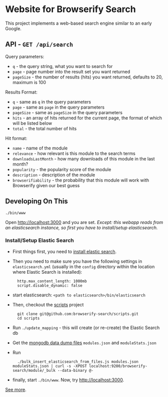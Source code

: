 # Website for Browserify Search

This project implements a web-based search engine similar to an early Google.

## API - `GET /api/search`

Query parameters:

* `q` - the query string, what you want to search for
* `page` - page number into the result set you want returned
* `pageSize` - the number of results (hits) you want returned, defaults to 20, maximum is 100

Results Format:

* `q` - same as `q` in the query parameters
* `page` - same as `page` in the query parameters
* `pageSize` - same as `pageSize` in the query parameters
* `hits` - an array of hits returned for the current page, the format of which will be listed below
* `total` - the total number of hits

Hit format:

* `name` - name of the module
* `relevance` - how relevant is this module to the search terms
* `downloadsLastMonth` - how many downloads of this module in the last month?
* `popularity` - the popularity score of the module
* `description` - description of the module
* `browserifiability` - the probability that this module will work with Browserify given our best guess

## Developing On This

```
./bin/www
```

Open <http://localhost:3000> and you are set. *Except: this webapp reads from an elasticsearch instance, so first you have to install/setup elasticsearch.*

### Install/Setup Elastic Search

* First things first, you need to [install elastic search](http://www.elasticsearch.org/). 
* Then you need to make sure you have the following settings in `elasticsearch.yml` (usually in the `config` directory within the location where Elastic Search is installed):

        http.max_content_length: 1000mb
        script.disable_dynamic: false

* start elasticsearch: `<path to elasticsearch>/bin/elasticsearch`
* Then, checkout the [scripts](https://github.com/browserify-search/scripts) project

        git clone git@github.com:browserify-search/scripts.git
        cd scripts

* Run `./update_mapping` - this will create (or re-create) the Elastic Search db
* Get the [mongodb data dump files](https://www.dropbox.com/sh/5cqeb8xj4z35w6l/AAAp5QSiQT00b_KergLyowkma?dl=0) `modules.json` and `moduleStats.json`
* Run

        ./bulk_insert_elasticsearch_from_files.js modules.json moduleStats.json | curl -s -XPOST localhost:9200/browserify-search/module/_bulk --data-binary @-
* finally, start `./bin/www`. Now, try <http://localhost:3000>.

[See more](https://github.com/browserify-search/scripts#elastic-search).
